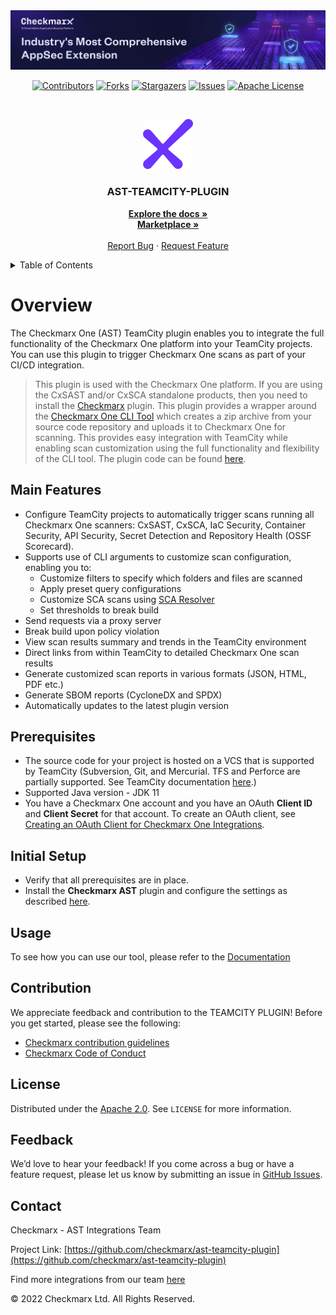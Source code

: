 <img src="https://raw.githubusercontent.com/Checkmarx/ci-cd-integrations/main/.images/PluginBanner.jpg">
<br />
<div align="center">
  
[![Contributors][contributors-shield]][contributors-url]
[![Forks][forks-shield]][forks-url]
[![Stargazers][stars-shield]][stars-url]
[![Issues][issues-shield]][issues-url]
[![Apache License][license-shield]][license-url]

</div>
<br />
<p align="center">
  <a href="https://github.com/Checkmarx/ast-teamcity-plugin">
    <img src="https://raw.githubusercontent.com/Checkmarx/ci-cd-integrations/main/.images/cx-icon-logo.svg" alt="Logo" width="80" height="80" />
  </a>

<h3 align="center">AST-TEAMCITY-PLUGIN</h3>

<p align="center">
    <a href="https://checkmarx.com/resource/documents/en/34965-68696-checkmarx-one-teamcity-plugin.html"><strong>Explore the docs »</strong></a>
    <br />
    <a href="https://plugins.jetbrains.com/plugin/17610-checkmarx-ast"><strong>Marketplace »</strong></a>
    <br />
    <br />
    <a href="https://github.com/checkmarx/ast-teamcity-plugin/issues/new">Report Bug</a>
    ·
    <a href="https://github.com/checkmarx/ast-teamcity-plugin/issues/new">Request Feature</a>
  </p>
</p>



<!-- TABLE OF CONTENTS -->
<details>
  <summary>Table of Contents</summary>
  <ol>
    <li>
      <a href="#overview">Overview</a>
    </li>
    <li>
      <a href="#main-features">Main Features</a>
    </li>
    <li><a href="#prerequisites">Prerequisites</a></li>
        <li><a href="#initial-setup">Initial Setup</a></li>
    <li><a href="#usage">Usage</a></li>
    <li><a href="#contributing">Contributing</a></li>
    <li><a href="#license">License</a></li>
        <li><a href="#feedback">Feedback</a></li>
    <li><a href="#contact">Contact</a></li>
  </ol>
</details>



<!-- OVERVIEW -->
# Overview

The Checkmarx One (AST) TeamCity plugin enables you to integrate the full functionality of the Checkmarx One platform into your TeamCity projects. You can use this plugin to trigger Checkmarx One scans as part of your CI/CD integration.
> This plugin is used with the Checkmarx One platform. If you are using the CxSAST and/or CxSCA standalone products, then you need to install the [Checkmarx](https://plugins.jetbrains.com/plugin/10101-checkmarx) plugin.
This plugin provides a wrapper around the [Checkmarx One CLI Tool](urn:resource:component:67829) which creates a zip archive from your source code repository and uploads it to Checkmarx One for scanning. This provides easy integration with TeamCity while enabling scan customization using the full functionality and flexibility of the CLI tool.
The plugin code can be found [here](https://github.com/Checkmarx/ast-teamcity-plugin/releases).

## Main Features

-   Configure TeamCity projects to automatically trigger scans running all Checkmarx One scanners: CxSAST, CxSCA, IaC Security, Container Security, API Security, Secret Detection and Repository Health (OSSF Scorecard).
-   Supports use of CLI arguments to customize scan configuration,
    enabling you to:
    -   Customize filters to specify which folders and files are scanned
    -   Apply preset query configurations
    -   Customize SCA scans using [SCA Resolver](https://checkmarx.com/resource/documents/en/34965-19196-checkmarx-sca-resolver.html)
    -   Set thresholds to break build
-   Send requests via a proxy server
-   Break build upon policy violation
-   View scan results summary and trends in the TeamCity environment
-   Direct links from within TeamCity to detailed Checkmarx One scan results
-   Generate customized scan reports in various formats (JSON, HTML, PDF etc.)
-   Generate SBOM reports (CycloneDX and SPDX)
-   Automatically updates to the latest plugin version

<!-- PREREQUISITES -->
## Prerequisites
-   The source code for your project is hosted on a VCS that is supported by TeamCity (Subversion, Git, and Mercurial. TFS and Perforce are partially supported. See TeamCity documentation [here](https://www.jetbrains.com/help/teamcity/creating-and-editing-projects.html#Creating+Project).)
-   Supported Java version - JDK 11
-   You have a Checkmarx One account and you have an OAuth **Client ID** and **Client Secret** for that account. To create an OAuth client, see [Creating an OAuth Client for Checkmarx One Integrations](https://checkmarx.com/resource/documents/en/34965-118315-authentication-for-checkmarx-one-cli.html#UUID-a4e31a96-1f36-6293-e95a-97b4b9189060_UUID-4123a2ff-32d0-2287-8dd2-3c36947f675e).

<!-- INITIAL SETUP -->
## Initial Setup
-   Verify that all prerequisites are in place.
-   Install the **Checkmarx AST** plugin and configure the settings as
    described [here](https://checkmarx.com/resource/documents/en/34965-68697-installing-the-teamcity-checkmarx-one-plugin.html).

<!-- USAGE -->
## Usage
To see how you can use our tool, please refer to the [Documentation](https://checkmarx.com/resource/documents/en/34965-68696-checkmarx-one-teamcity-plugin.htmln)

<!-- CONTRIBUTION -->
## Contribution

We appreciate feedback and contribution to the TEAMCITY PLUGIN! Before you get started, please see the following:

- [Checkmarx contribution guidelines](docs/contributing.md)
- [Checkmarx Code of Conduct](docs/code_of_conduct.md)


<!-- LICENSE -->
## License
Distributed under the [Apache 2.0](LICENSE). See `LICENSE` for more information.


<!-- FEEDBACK -->
## Feedback
We’d love to hear your feedback! If you come across a bug or have a feature request, please let us know by submitting an issue in [GitHub Issues](https://github.com/Checkmarx/ast-teamcity-plugin/issues).

<!-- CONTACT -->
## Contact

Checkmarx - AST Integrations Team

Project Link: [https://github.com/checkmarx/ast-teamcity-plugin](https://github.com/checkmarx/ast-teamcity-plugin)

Find more integrations from our team [here](https://github.com/Checkmarx/ci-cd-integrations#checkmarx-ast-integrations)


© 2022 Checkmarx Ltd. All Rights Reserved.

<!-- MARKDOWN LINKS & IMAGES -->
<!-- https://www.markdownguide.org/basic-syntax/#reference-style-links -->
[contributors-shield]: https://img.shields.io/github/contributors/checkmarx/ast-teamcity-plugin.svg
[contributors-url]: https://github.com/checkmarx/ast-teamcity-plugin/graphs/contributors
[forks-shield]: https://img.shields.io/github/forks/checkmarx/ast-teamcity-plugin.svg
[forks-url]: https://github.com/checkmarx/ast-teamcity-plugin/network/members
[stars-shield]: https://img.shields.io/github/stars/checkmarx/ast-teamcity-plugin.svg
[stars-url]: https://github.com/checkmarx/ast-teamcity-plugin/stargazers
[issues-shield]: https://img.shields.io/github/issues/checkmarx/ast-teamcity-plugin.svg
[issues-url]: https://github.com/checkmarx/ast-teamcity-plugin/issues
[license-shield]: https://img.shields.io/github/license/checkmarx/ast-teamcity-plugin.svg
[license-url]: https://github.com/checkmarx/ast-teamcity-plugin/blob/main/LICENSE
